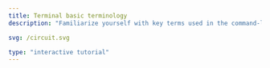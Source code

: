```yaml
---
title: Terminal basic terminology
description: "Familiarize yourself with key terms used in the command-line environment."

svg: /circuit.svg

type: "interactive tutorial"
---
```

